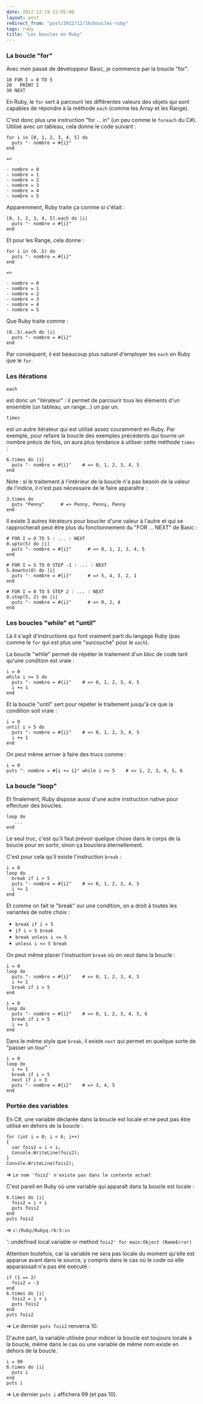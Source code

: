 ```yaml
---
date: 2012-12-19 22:05:00
layout: post
redirect_from: "post/2012/12/19/boucles-ruby"
tags: ruby
title: "Les boucles en Ruby"
---
```


### La boucle "for"

Avec mon passé de développeur Basic, je commence par la boucle "for".

```
10 FOR I = 0 TO 5
20   PRINT I
30 NEXT
```

En Ruby, le `for` sert à parcourir les différentes valeurs des
objets qui sont capables de répondre à la méthode `each` (comme les
Array et les Range).

C'est donc plus une instruction "for ... in" (un peu comme le
`foreach` du C#). Utilisé avec un tableau, cela donne le code
suivant :

```
for i in [0, 1, 2, 3, 4, 5] do
  puts "- nombre = #{i}"
end

=>

- nombre = 0
- nombre = 1
- nombre = 2
- nombre = 3
- nombre = 4
- nombre = 5
```

Apparemment, Ruby traite ça comme si c'était :

```
[0, 1, 2, 3, 4, 5].each do |i|
  puts "- nombre = #{i}"
end
```

Et pour les Range, cela donne :

```
for i in (0..5) do
  puts "- nombre = #{i}"
end

=>

- nombre = 0
- nombre = 1
- nombre = 2
- nombre = 3
- nombre = 4
- nombre = 5
```

Que Ruby traite comme :

```
(0..5).each do |i|
  puts "- nombre = #{i}"
end
```

Par conséquent, il est beaucoup plus naturel d'employer les
`each` en Ruby que le `for`.

### Les itérations

```
each
```
 est donc un "itérateur" : il permet de parcourir tous
les éléments d'un ensemble (un tableau, un range...) un par un.

```
times
```
 est un autre itérateur qui est utilisé assez couramment
en Ruby. Par exemple, pour refaire la boucle des exemples précédents qui tourne
un nombre précis de fois, on aura plus tendance à utiliser cette méthode
`times` :

```
6.times do |i|
  puts "- nombre = #{i}"    # => 0, 1, 2, 3, 4, 5
end
```

Note : si le traitement à l'intérieur de la boucle n'a
pas besoin de la valeur de l'indice, il n'est pas nécessaire de le faire
apparaître :

```
3.times do
  puts "Penny"      # => Penny, Penny, Penny
end
```

Il existe 3 autres itérateurs pour boucler d'une valeur à l'autre et qui se
rapprocherait peut être plus du fonctionnement du "FOR ... NEXT" de
Basic :

```
# FOR I = O TO 5 : ... : NEXT
0.upto(5) do |i|
  puts "- nombre = #{i}"      # => 0, 1, 2, 3, 4, 5
end

# FOR I = 5 TO 0 STEP -1 : ... : NEXT
5.downto(0) do |i|
  puts "- nombre = #{i}"      # => 5, 4, 3, 2, 1
end

# FOR I = 0 TO 5 STEP 2 : ... : NEXT
0.step(5, 2) do |i|
  puts "- nombre = #{i}"      # => 0, 2, 4
end
```

### Les boucles "while" et "until"

Là il s'agit d'instructions qui font vraiment parti du langage Ruby (pas
comme le `for` qui est plus une "surcouche" pour le
`each`).

La boucle "while" permet de répéter le traitement d'un bloc de code tant
qu'une condition est vraie :

```
i = 0
while i <= 5 do
  puts "- nombre = #{i}"    # => 0, 1, 2, 3, 4, 5
  i += 1
end
```

Et la boucle "until" sert pour répéter le traitement jusqu'à ce que la
condition soit vraie :

```
i = 0
until i > 5 do
  puts "- nombre = #{i}"    # => 0, 1, 2, 3, 4, 5
  i += 1
end
```

On peut même arriver à faire des trucs comme :

```
i = 0
puts "- nombre = #{i += 1}" while i <= 5    # => 1, 2, 3, 4, 5, 6
```

### La boucle "loop"

Et finalement, Ruby dispose aussi d'une autre instruction native pour
effectuer des boucles.

```
loop do
   ...
end
```

Le seul truc, c'est qu'il faut prévoir quelque chose dans le corps de la
boucle pour en sortir, sinon ça bouclera éternellement.

C'est pour cela qu'il existe l'instruction `break` :

```
i = 0
loop do
  break if i > 5
  puts "- nombre = #{i}"    # => 0, 1, 2, 3, 4, 5
  i += 1
end
```

Et comme on fait le "break" sur une condition, on a droit à toutes les
variantes de notre choix :

* `break if i > 5`
* `if i > 5 break`
* `break unless i <= 5`
* `unless i <= 5 break`

On peut même placer l'instruction `break` où on veut dans la
boucle :

```
i = 0
loop do
  puts "- nombre = #{i}"    # => 0, 1, 2, 3, 4, 5
  i += 1
  break if i > 5
end

i = 0
loop do
  puts "- nombre = #{i}"    # => 0, 1, 2, 3, 4, 5, 6
  break if i > 5
  i += 1
end
```

Dans le même style que `break`, il existe `next` qui
permet en quelque sorte de "passer un tour" :

```
i = 0
loop do
  i += 1
  break if i > 5
  next if i < 3
  puts "- nombre = #{i}"    # => 3, 4, 5
end
```

### Portée des variables

En C#, une variable déclarée dans la boucle est locale et ne peut pas être
utilisé en dehors de la boucle :

```
for (int i = 0; i < 6; i++)
{
  var fois2 = i + i;
  Console.WriteLine(fois2);
}
Console.WriteLine(fois2);
```

=> `Le nom 'fois2' n'existe pas dans le contexte actuel`

C'est pareil en Ruby où une variable qui apparaît dans la boucle est
locale :

```
6.times do |i|
  fois2 = i + i
  puts fois2
end
puts fois2
```

=> `c:/Ruby/Rubyq.rb:5:in `<main>': undefined local variable
or method `fois2' for main:Object (NameError)`

Attention toutefois, car la variable ne sera pas locale du moment qu'elle
est apparue avant dans le source, y compris dans le cas où le code où elle
apparaissait n'a pas été exécuté :

```
if (1 == 2)
  fois2 = -3
end
6.times do |i|
  fois2 = i + i
  puts fois2
end
puts fois2
```

=> Le dernier `puts fois2` renverra 10.

D'autre part, la variable utilisée pour indicer la boucle est toujours
locale à la boucle, même dans le cas où une variable de même nom existe en
dehors de la boucle.

```
i = 99
6.times do |i|
  puts i
end
puts i
```

=> Le dernier `puts i` affichera 99 (et pas 10).
